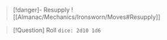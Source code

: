 > [!danger]- Resupply
> ![[Almanac/Mechanics/Ironsworn/Moves#Resupply]]

> [!Question] Roll
> `dice: 2d10 1d6`